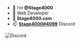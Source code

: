 - 👋 I’m <b>@Stage4000</b>
- 👀 Web Developer
- 💞️ <b>Stage4000.com</b>
- 📫 <b><u>Stage4000#4099</b></u> Discord

![Discord](https://img.shields.io/discord/752299893682339882?color=blue&label=Discord&logo=discord&logoColor=white&style=for-the-badge)
<!---
Stage4000/Stage4000 is a ✨ special ✨ repository because its `README.md` (this file) appears on your GitHub profile.
You can click the Preview link to take a look at your changes.
--->
